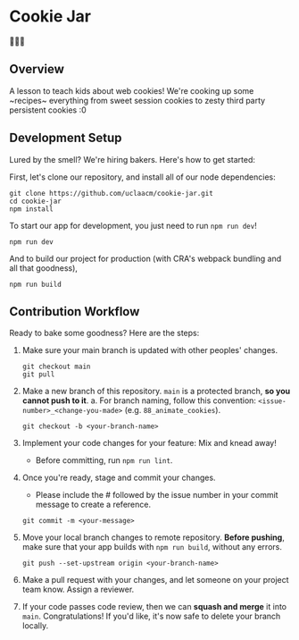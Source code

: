 # Cookie Jar
🍪🍞🎶
## Overview
A lesson to teach kids about web cookies! We're cooking up some \~recipes\~ everything from sweet session cookies to zesty third party persistent cookies :0

## Development Setup

Lured by the smell? We're hiring bakers. Here's how to get started:

First, let's clone our repository, and install all of our node dependencies:

```
git clone https://github.com/uclaacm/cookie-jar.git
cd cookie-jar
npm install
```

To start our app for development, you just need to run `npm run dev`!

```
npm run dev
```

And to build our project for production (with CRA's webpack bundling and all that goodness),

```
npm run build
```

## Contribution Workflow

Ready to bake some goodness? Here are the steps:

1. Make sure your main branch is updated with other peoples' changes.
   ```
   git checkout main
   git pull
   ```

2. Make a new branch of this repository. `main` is a protected branch, **so you cannot push to it**.
   a. For branch naming, follow this convention: `<issue-number>_<change-you-made>` (e.g. `88_animate_cookies`).
   ```
   git checkout -b <your-branch-name>
   ```
3. Implement your code changes for your feature: Mix and knead away! 
   - Before committing, run `npm run lint`.
4. Once you're ready, stage and commit your changes.
   - Please include the # followed by the issue number in your commit message to create a reference.
   ```
   git commit -m <your-message>
   ```
5. Move your local branch changes to remote repository.
   **Before pushing**, make sure that your app builds with `npm run build`, without any errors.
   ```
   git push --set-upstream origin <your-branch-name>
   ```
6. Make a pull request with your changes, and let someone on your project team know. Assign a reviewer.
7. If your code passes code review, then we can **squash and merge** it into `main`. Congratulations! If you'd like, it's now safe to delete your branch locally.
